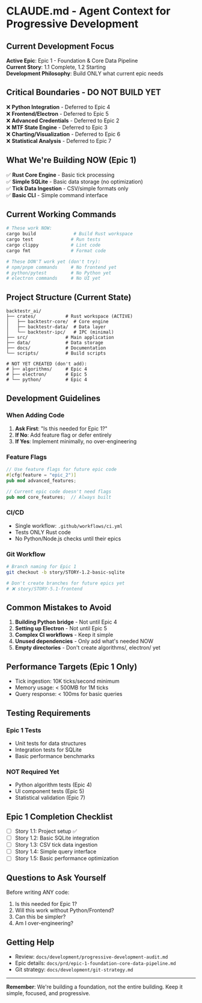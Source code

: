 # CLAUDE.md - Agent Context for Progressive Development

## Current Development Focus

**Active Epic**: Epic 1 - Foundation & Core Data Pipeline  
**Current Story**: 1.1 Complete, 1.2 Starting  
**Development Philosophy**: Build ONLY what current epic needs

## Critical Boundaries - DO NOT BUILD YET

❌ **Python Integration** - Deferred to Epic 4  
❌ **Frontend/Electron** - Deferred to Epic 5  
❌ **Advanced Credentials** - Deferred to Epic 2  
❌ **MTF State Engine** - Deferred to Epic 3  
❌ **Charting/Visualization** - Deferred to Epic 6  
❌ **Statistical Analysis** - Deferred to Epic 7  

## What We're Building NOW (Epic 1)

✅ **Rust Core Engine** - Basic tick processing  
✅ **Simple SQLite** - Basic data storage (no optimization)  
✅ **Tick Data Ingestion** - CSV/simple formats only  
✅ **Basic CLI** - Simple command interface  

## Current Working Commands

```bash
# These work NOW:
cargo build              # Build Rust workspace
cargo test              # Run tests
cargo clippy            # Lint code
cargo fmt               # Format code

# These DON'T work yet (don't try):
# npm/pnpm commands     # No frontend yet
# python/pytest         # No Python yet
# electron commands     # No UI yet
```

## Project Structure (Current State)

```
backtestr_ai/
├── crates/           # Rust workspace (ACTIVE)
│   ├── backtestr-core/  # Core engine
│   ├── backtestr-data/  # Data layer
│   └── backtestr-ipc/   # IPC (minimal)
├── src/              # Main application
├── data/             # Data storage
├── docs/             # Documentation
└── scripts/          # Build scripts

# NOT YET CREATED (don't add):
# ├── algorithms/     # Epic 4
# ├── electron/       # Epic 5
# └── python/         # Epic 4
```

## Development Guidelines

### When Adding Code

1. **Ask First**: "Is this needed for Epic 1?"
2. **If No**: Add feature flag or defer entirely
3. **If Yes**: Implement minimally, no over-engineering

### Feature Flags

```rust
// Use feature flags for future epic code
#[cfg(feature = "epic_2")]
pub mod advanced_features;

// Current epic code doesn't need flags
pub mod core_features;  // Always built
```

### CI/CD

- Single workflow: `.github/workflows/ci.yml`
- Tests ONLY Rust code
- No Python/Node.js checks until their epics

### Git Workflow

```bash
# Branch naming for Epic 1
git checkout -b story/STORY-1.2-basic-sqlite

# Don't create branches for future epics yet
# ❌ story/STORY-5.1-frontend
```

## Common Mistakes to Avoid

1. **Building Python bridge** - Not until Epic 4
2. **Setting up Electron** - Not until Epic 5
3. **Complex CI workflows** - Keep it simple
4. **Unused dependencies** - Only add what's needed NOW
5. **Empty directories** - Don't create algorithms/, electron/ yet

## Performance Targets (Epic 1 Only)

- Tick ingestion: 10K ticks/second minimum
- Memory usage: < 500MB for 1M ticks
- Query response: < 100ms for basic queries

## Testing Requirements

### Epic 1 Tests
- Unit tests for data structures
- Integration tests for SQLite
- Basic performance benchmarks

### NOT Required Yet
- Python algorithm tests (Epic 4)
- UI component tests (Epic 5)
- Statistical validation (Epic 7)

## Epic 1 Completion Checklist

- [ ] Story 1.1: Project setup ✅
- [ ] Story 1.2: Basic SQLite integration
- [ ] Story 1.3: CSV tick data ingestion
- [ ] Story 1.4: Simple query interface
- [ ] Story 1.5: Basic performance optimization

## Questions to Ask Yourself

Before writing ANY code:
1. Is this needed for Epic 1?
2. Will this work without Python/Frontend?
3. Can this be simpler?
4. Am I over-engineering?

## Getting Help

- Review: `docs/development/progressive-development-audit.md`
- Epic details: `docs/prd/epic-1-foundation-core-data-pipeline.md`
- Git strategy: `docs/development/git-strategy.md`

---

**Remember**: We're building a foundation, not the entire building. Keep it simple, focused, and progressive.